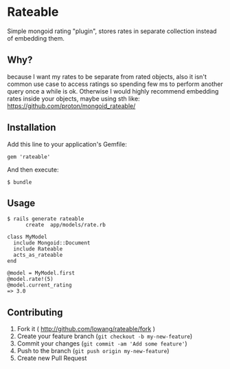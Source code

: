 # Rateable

Simple mongoid rating "plugin", stores rates in separate collection instead of embedding them.

## Why?

because I want my rates to be separate from rated objects, also it isn't common use case to access ratings
so spending few ms to perform another query once a while is ok.
Otherwise I would highly recommend embedding rates inside your objects,
maybe using sth like: https://github.com/proton/mongoid_rateable/

## Installation

Add this line to your application's Gemfile:

    gem 'rateable'

And then execute:

    $ bundle

## Usage
    $ rails generate rateable
          create  app/models/rate.rb

    class MyModel
      include Mongoid::Document
      include Rateable
      acts_as_rateable
    end

    @model = MyModel.first
    @model.rate!(5)
    @model.current_rating
    => 3.0

## Contributing

1. Fork it ( http://github.com/lowang/rateable/fork )
2. Create your feature branch (`git checkout -b my-new-feature`)
3. Commit your changes (`git commit -am 'Add some feature'`)
4. Push to the branch (`git push origin my-new-feature`)
5. Create new Pull Request
